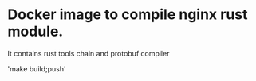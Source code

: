 # Docker image to compile nginx rust module.

It contains rust tools chain and protobuf compiler

'make build;push'

